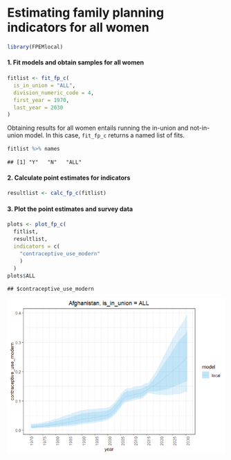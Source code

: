 Estimating family planning indicators for all women
================

``` r
library(FPEMlocal)
```

#### 1\. Fit models and obtain samples for all women

``` r
fitlist <- fit_fp_c(
  is_in_union = "ALL",
  division_numeric_code = 4,
  first_year = 1970,
  last_year = 2030
)
```

Obtaining results for all women entails running the in-union and
not-in-union model. In this case, `fit_fp_c` returns a named list of
fits.

``` r
fitlist %>% names
```

    ## [1] "Y"   "N"   "ALL"

#### 2\. Calculate point estimates for indicators

``` r
resultlist <- calc_fp_c(fitlist)
```

#### 3\. Plot the point estimates and survey data

``` r
plots <- plot_fp_c(
  fitlist,
  resultlist,
  indicators = c(
    "contraceptive_use_modern"
    )
  )
plots$ALL
```

    ## $contraceptive_use_modern

![](all_women_paper_files/figure-gfm/unnamed-chunk-5-1.png)<!-- -->
